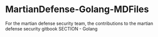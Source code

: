 # MartianDefense-Golang-MDFiles
For the martian defense security team, the contributions to the martian defense security gitbook SECTION - Golang
